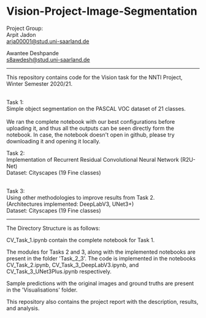 # Vision-Project-Image-Segmentation

Project Group: <br/>
Arpit Jadon <br/>
arja00001@stud.uni-saarland.de <br/>

Awantee Deshpande <br/>
s8awdesh@stud.uni-saarland.de

---------------------------------------------------------------------------------------------------------------------

This repository contains code for the Vision task for the NNTI Project, Winter Semester 2020/21. <br/><br/>

Task 1: <br/>
Simple object segmentation on the PASCAL VOC dataset of 21 classes.<br/><br/>
We ran the complete notebook with our best configurations before uploading it, and thus all the outputs can be seen directly form the notebook.
In case, the notebook doesn't open in github, please try downloading it and opening it locally.

Task 2:<br/>
Implementation of Recurrent Residual Convolutional Neural Network (R2U-Net)<br/>
Dataset: Cityscapes (19 Fine classes)<br/><br/>

Task 3:<br/>
Using other methodologies to improve results from Task 2.<br/>
(Architectures implemented: DeepLabV3, UNet3+) <br/>
Dataset: Cityscapes (19 Fine classes)

---------------------------------------------------------------------------------------------------------------------

The Directory Structure is as follows:

CV_Task_1.ipynb contain the complete notebook for Task 1.

The modules for Tasks 2 and 3, along with the implemented notebooks are present in the folder 'Task_2_3'. The code is implemented in the notebooks CV_Task_2.ipynb, CV_Task_3_DeepLabV3.ipynb, and CV_Task_3_UNet3Plus.ipynb respectively.

Sample predictions with the original images and ground truths are present in the 'Visualisations' folder.

This repository also contains the project report with the description, results, and analysis.



